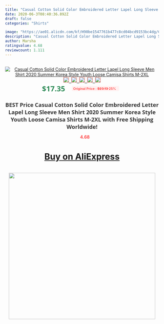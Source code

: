 ```yaml
---
title: "Casual Cotton Solid Color Embroidered Letter Lapel Long Sleeve Men Shirt 2020 Summer Korea Style Youth Loose Camisa Shirts M-2XL"
date: 2020-06-3T08:40:36.892Z
draft: false
categories: "Shirts"

image: "https://ae01.alicdn.com/kf/H90be1547761b477c8cd04bcd9153bc4dg/Casual-Cotton-Solid-Color-Embroidered-Letter-Lapel-Long-Sleeve-Men-Shirt-2020-Summer-Korea-Style-Youth.jpg"
description: "Casual Cotton Solid Color Embroidered Letter Lapel Long Sleeve Men Shirt 2020 Summer Korea Style Youth Loose Camisa Shirts M-2XL"
author: Marsha
ratingvalue: 4.68
reviewcount: 1.111
---
```

<br>
<div style="text-align: center;">
<a href="https://s.click.aliexpress.com/e/_AqHZyp" target="_blank" rel="nofollow noopener noreferrer"><img alt="Casual Cotton Solid Color Embroidered Letter Lapel Long Sleeve Men Shirt 2020 Summer Korea Style Youth Loose Camisa Shirts M-2XL" class="magnifier-image" src="https://ae01.alicdn.com/kf/H90be1547761b477c8cd04bcd9153bc4dg/Casual-Cotton-Solid-Color-Embroidered-Letter-Lapel-Long-Sleeve-Men-Shirt-2020-Summer-Korea-Style-Youth.jpg_640x640.jpg">
<br>
<img style="border:1px solid salmon" src="https://ae01.alicdn.com/kf/H90be1547761b477c8cd04bcd9153bc4dg/Casual-Cotton-Solid-Color-Embroidered-Letter-Lapel-Long-Sleeve-Men-Shirt-2020-Summer-Korea-Style-Youth.jpg_120x120.jpg">&nbsp;&nbsp;<img style="border:1px solid salmon" src="https://ae01.alicdn.com/kf/H31f44be3e2e5479cbea4be83617a38ccK/Casual-Cotton-Solid-Color-Embroidered-Letter-Lapel-Long-Sleeve-Men-Shirt-2020-Summer-Korea-Style-Youth.jpg_120x120.jpg">&nbsp;&nbsp;<img style="border:1px solid salmon" src="https://ae01.alicdn.com/kf/Hb49aec9d47894deaa8504632b98f0c04l/Casual-Cotton-Solid-Color-Embroidered-Letter-Lapel-Long-Sleeve-Men-Shirt-2020-Summer-Korea-Style-Youth.jpg_120x120.jpg">&nbsp;&nbsp;<img style="border:1px solid salmon" src="https://ae01.alicdn.com/kf/H210866a9664b499c9fbc2c1a164a167eW/Casual-Cotton-Solid-Color-Embroidered-Letter-Lapel-Long-Sleeve-Men-Shirt-2020-Summer-Korea-Style-Youth.jpg_120x120.jpg">&nbsp;&nbsp;<img style="border:1px solid salmon" src="https://ae01.alicdn.com/kf/H8a96010e32a44917bfbaec447ce9de20Z/Casual-Cotton-Solid-Color-Embroidered-Letter-Lapel-Long-Sleeve-Men-Shirt-2020-Summer-Korea-Style-Youth.jpg_120x120.jpg"></a></div><br0>
<div style="text-align: center;"><span style="background-color: white; border: 0px; box-sizing: border-box; color: seagreen; display: inline-block; font-family: &quot;open sans&quot; , &quot;arial&quot; , &quot;helvetica&quot; , sans-serif , &quot;heiti&quot;; font-size: 24px; font-stretch: inherit; font-weight: 700; line-height: inherit; margin: 0px 10px 0px 0px; padding: 0px; vertical-align: middle;">$17.35 </span>
<span style="background: rgb(255 , 241 , 241); border-radius: 3px; border: 0px; box-sizing: border-box; color: #ff4747; display: inline-block; font-family: inherit; font-size: 12px; font-stretch: inherit; font-style: inherit; font-variant: inherit; font-weight: 600; line-height: inherit; margin: 0px; padding: 2px 5px; transform: scale(0.9); vertical-align: middle;">Original Price : <b style="text-decoration: line-through;">$23.13 </b> 25%&nbsp;&nbsp;</span></div>
<h1 style="color: #333333; display: inline-block; font-family: &quot;open sans&quot; , &quot;arial&quot; , &quot;helvetica&quot; , sans-serif , &quot;heiti&quot;; font-size: 18px; font-stretch: inherit; font-weight: 700; text-align: center;">BEST Price Casual Cotton Solid Color Embroidered Letter Lapel Long Sleeve Men Shirt 2020 Summer Korea Style Youth Loose Camisa Shirts M-2XL with Free Shipping Worldwide!</h1>
<div style="color: #ff4747; text-align: center;">
<img src="https://4.bp.blogspot.com/-M0ZcTcb-5uY/XleCXlxnR4I/AAAAAAAAAEc/OrjgMkXV1oMQFaCRZj5HQwOCBcu3w1FegCPcBGAYYCw/s1600/star.png" style="height: 15px;">&nbsp;<b>4.68</b></div>
<div class="button_cont" align="center"><a class="buynow_a" href="https://s.click.aliexpress.com/e/_AqHZyp" target="_blank" rel="nofollow noopener noreferrer"><H1>Buy on AliExpress</H1></a></div><br>
<div class="separator" style="clear: both; text-align: center;">
<img src="https://lh3.googleusercontent.com/-pTy5HemUv9M/XlePHvY0dAI/AAAAAAAAAE4/0nX5iRUoIWY8eMW9Dpxeirr157OZliDIgCLcBGAsYHQ/s1600/badge.gif" width="480">
</div>

